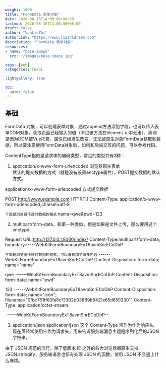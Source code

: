 ```yaml
---
weight: 1000
title: "FormData 表单对象"
date: 2020-08-16T14:00:00+08:00
lastmod: 2020-08-16T14:00:00+08:00
draft: false
author: "VanLiuZhi"
authorLink: "https://www.liuzhidream.com"
description: "FormData 表单对象"
resources:
- name: "base-image"
  src: "/images/base-image.jpg"

tags: [Web]
categories: [Web]

lightgallery: true

toc:
  auto: false
---
```


## 基础

FormData 对象，可以创建表单对象，通过append方法添加字段，也可以传入表单DOM对象，获取页面已经输入的值（不过该方法在element-ui中无用），猜测
是因为DOM被Vue托管，属性已经发生改变，无法被原生对象FormData获取到数据，所以要注意使用FormData对象后，如何和后端交互的问题，可以参考代码。

ContentType指的是请求体的编码类型，常见的类型共有3种：

1. application/x-www-form-urlencoded
浏览器原生表单<form>默认的提交数据的方式（就是没有设置enctype属性），POST提交数据的默认方式。

application/x-www-form-urlencoded 方式提交数据

POST http://www.example.com HTTP/1.1
Content-Type: application/x-www-form-urlencoded;charset=utf-8

`下面是浏览器传递时数据的格式`
name=qwe&pwd=123

2. multipart/form-data，和第一种类似，但是如果是文件上传，那么要用这个enctype

Request URL:http://127.0.0.1:8000/index/
Content-Type:multipart/form-data; boundary=----WebKitFormBoundaryExT8avmSnrECoDbP

`下面是浏览器传递时数据的格式，可以看到加了很多内容`
------WebKitFormBoundaryExT8avmSnrECoDbP
Content-Disposition: form-data; name="name"

qwe
------WebKitFormBoundaryExT8avmSnrECoDbP
Content-Disposition: form-data; name="pwd"

123
------WebKitFormBoundaryExT8avmSnrECoDbP
Content-Disposition: form-data; name="icon"; filename="0fbc751ff63fa8cf3302b03889b9421e65d6592301"
Content-Type: application/octet-stream


------WebKitFormBoundaryExT8avmSnrECoDbP--

3. application/json
application/json 这个 Content-Type 常作为作为响应头，现在页经常使用它作为请求头，用来告诉服务端消息主题是序列化后的JSON字符串。

由于 JSON 规范的流行，除了低版本 IE 之外的各大浏览器都原生支持 JSON.stringify，服务端语言也都有处理 JSON 的函数，使用 JSON 不会遇上什么麻烦。